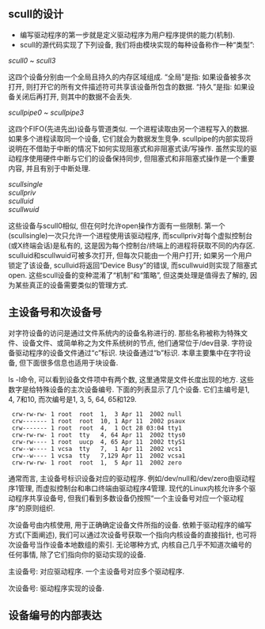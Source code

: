 ## scull的设计

- 编写驱动程序的第一步就是定义驱动程序为用户程序提供的能力(机制). 
- scull的源代码实现了下列设备, 我们将由模块实现的每种设备称作一种“类型”: 

*scull0 ~ scull3*

这四个设备分别由一个全局且持久的内存区域组成. “全局”是指: 如果设备被多次打开, 则打开它的所有文件描述符可共享该设备所包含的数据. “持久”是指: 如果设备关闭后再打开, 则其中的数据不会丢失. 

*scullpipe0 ~ scullpipe3*

这四个FIFO(先进先出)设备与管道类似. 一个进程读取由另一个进程写入的数据. 如果多个进程读取同一个设备, 它们就会为数据发生竞争. scullpipe的内部实现将说明在不借助于中断的情况下如何实现阻塞式和非阻塞式读/写操作. 虽然实现的驱动程序使用硬件中断与它们的设备保持同步, 但阻塞式和非阻塞式操作是一个重要内容,   并且有别于中断处理. 

*scullsingle*  
*scullpriv*  
*sculluid*  
*scullwuid*  

这些设备与scull0相似, 但在何时允许open操作方面有一些限制. 第一个(scullsingle)一次只允许一个进程使用该驱动程序, 而scullpriv对每个虚拟控制台(或X终端会话)是私有的, 这是因为每个控制台/终端上的进程将获取不同的内存区. sculluid和scullwuid可被多次打开, 但每次只能由一个用户打开; 如果另一个用户锁定了该设备, sculluid将返回“Device Busy”的错误, 而scullwuid则实现了阻塞式open. 这些scull设备的变种混淆了“机制”和“策略”, 但这类处理是值得去了解的, 因为某些真正的设备需要类似的管理方式. 

## 主设备号和次设备号

对字符设备的访问是通过文件系统内的设备名称进行的. 那些名称被称为特殊文件、设备文件、或简单称之为文件系统树的节点, 他们通常位于/dev目录. 字符设备驱动程序的设备文件通过“c”标识. 块设备通过“b”标识. 本章主要集中在字符设备, 但下面很多信息也适用于块设备. 

ls -l命令, 可以看到设备文件项中有两个数, 这里通常是文件长度出现的地方. 这些数字是给特殊设备的主次设备编号. 下面的列表显示了几个设备. 它们主编号是1, 4, 7和10, 而次编号是1, 3, 5, 64, 65和129.


```
 crw-rw-rw- 1 root  root  1,  3 Apr 11  2002 null 
 crw------- 1 root  root  10, 1 Apr 11  2002 psaux 
 crw------- 1 root  root  4,  1 Oct 28 03:04 tty1 
 crw-rw-rw- 1 root  tty   4, 64 Apr 11  2002 ttys0 
 crw-rw---- 1 root  uucp  4, 65 Apr 11  2002 ttyS1 
 crw--w---- 1 vcsa  tty   7,  1 Apr 11  2002 vcs1 
 crw--w---- 1 vcsa  tty   7,129 Apr 11  2002 vcsa1 
 crw-rw-rw- 1 root  root  1,  5 Apr 11  2002 zero 
```

通常而言, 主设备号标识设备对应的驱动程序. 例如/dev/null和/dev/zero由驱动程序1管理, 而虚拟控制台和串口终端由驱动程序4管理. 现代的Linux内核允许多个驱动程序共享设备号, 但我们看到多数设备仍按照“一个主设备号对应一个驱动程序”的原则组织. 

次设备号由内核使用, 用于正确确定设备文件所指的设备. 依赖于驱动程序的编写方式(下面阐述), 我们可以通过次设备号获取一个指向内核设备的直接指针, 也可将次设备号当作设备本地数组的索引. 无论哪种方式, 内核自己几乎不知道次编号的任何事情, 除了它们指向你的驱动实现的设备.

主设备号: 对应驱动程序. 一个主设备号对应多个驱动程序. 

次设备号: 驱动程序实现的设备. 

## 设备编号的内部表达


